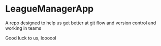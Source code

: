 # LeagueManagerApp
A repo designed to help us get better at git flow and version control and working in teams

Good luck to us, loooool
